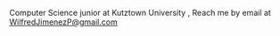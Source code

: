   Computer Science junior at Kutztown University
  , Reach me by email at WilfredJimenezP@gmail.com

<!---
WilAJP/WilAJP is a ✨ special ✨ repository because its `README.md` (this file) appears on your GitHub profile.
You can click the Preview link to take a look at your changes.
--->
